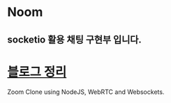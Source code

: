 # Noom
## socketio 활용 채팅 구현부 입니다.

# [블로그 정리](https://keydi.tistory.com/62)

Zoom Clone using NodeJS, WebRTC and Websockets.